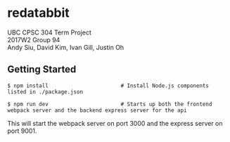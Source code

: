 # redatabbit
UBC CPSC 304 Term Project  
2017W2 Group 94  
Andy Siu, David Kim, Ivan Gill, Justin Oh  
  
## Getting Started

```shell
$ npm install                       # Install Node.js components listed in ./package.json
```

```shell
$ npm run dev						# Starts up both the frontend webpack server and the backend express server for the api
```
This will start the webpack server on port 3000 and the express server on port 9001.